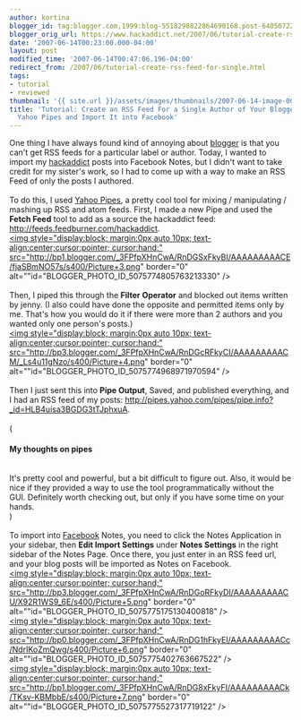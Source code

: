 ```yaml
---
author: kortina
blogger_id: tag:blogger.com,1999:blog-5518298822864690168.post-6405072238479240278
blogger_orig_url: https://www.hackaddict.net/2007/06/tutorial-create-rss-feed-for-single.html
date: '2007-06-14T00:23:00.000-04:00'
layout: post
modified_time: '2007-06-14T00:47:06.196-04:00'
redirect_from: /2007/06/tutorial-create-rss-feed-for-single.html
tags:
- tutorial
- reviewed
thumbnail: '{{ site.url }}/assets/images/thumbnails/2007-06-14-image-0000.png'
title: 'Tutorial: Create an RSS Feed For a Single Author of Your Blogger Blog Using
  Yahoo Pipes and Import It into Facebook'
---
```


One thing I have always found kind of annoying about <a href="http://blogger.com">blogger</a> is that you can't get RSS feeds for a particular label or author.  Today, I wanted to import my <a href="http://hackaddict.net" title="hackaddict.net">hackaddict</a> posts into Facebook Notes, but I didn't want to take credit for my sister's work, so I had to come up with a way to make an RSS Feed of only the posts I authored.<br /><br />To do this, I used <a href="http://pipes.yahoo.com" title="Pipes: Rewire the web">Yahoo Pipes</a>, a pretty cool tool for mixing / manipulating / mashing up RSS and atom feeds.  First, I made a new Pipe and used the <b>Fetch Feed</b> tool to add as a source the hackaddict feed: <a href="http://feeds.feedburner.com/hackaddict" title="hackaddict.net">http://feeds.feedburner.com/hackaddict</a>.<br /><a onblur="try {parent.deselectBloggerImageGracefully();} catch(e) {}" href="http://bp1.blogger.com/_3FPfpXHnCwA/RnDGSxFkyBI/AAAAAAAAACE/fjaSBmNO57s/s1600-h/Picture+3.png"><img style="display:block; margin:0px auto 10px; text-align:center;cursor:pointer; cursor:hand;" src="http://bp1.blogger.com/_3FPfpXHnCwA/RnDGSxFkyBI/AAAAAAAAACE/fjaSBmNO57s/s400/Picture+3.png" border="0" alt=""id="BLOGGER_PHOTO_ID_5075774805763213330" /></a><br /><br />Then, I piped this through the <b>Filter Operator</b> and blocked out items written by jenny.  (I also could have done the opposite and permitted items only by me.  That's how you would do it if there were more than 2 authors and you wanted only one person's posts.)<br /><a onblur="try {parent.deselectBloggerImageGracefully();} catch(e) {}" href="http://bp3.blogger.com/_3FPfpXHnCwA/RnDGcRFkyCI/AAAAAAAAACM/_Ls4u11gNzo/s1600-h/Picture+4.png"><img style="display:block; margin:0px auto 10px; text-align:center;cursor:pointer; cursor:hand;" src="http://bp3.blogger.com/_3FPfpXHnCwA/RnDGcRFkyCI/AAAAAAAAACM/_Ls4u11gNzo/s400/Picture+4.png" border="0" alt=""id="BLOGGER_PHOTO_ID_5075774968971970594" /></a><br /><br />Then I just sent this into <b>Pipe Output</b>, Saved, and published everything, and I had an RSS feed of my posts: <a href="http://pipes.yahoo.com/pipes/pipe.info?_id=HLB4uisa3BGDG3tTJphxuA" title="Pipes: kortina's hackaddict posts">http://pipes.yahoo.com/pipes/pipe.info?_id=HLB4uisa3BGDG3tTJphxuA</a>.<br /><br />(<h4>My thoughts on pipes</h4><br />It's pretty cool and powerful, but a bit difficult to figure out.  Also, it would be nice if they provided a way to use the tool programmatically without the GUI.  Definitely worth checking out, but only if you have some time on your hands.<br />) <br /><br />To import into <a href="http://www.facebook.com/" title="Facebook | Incompatible Browser">Facebook</a> Notes, you need to click the Notes Application in your sidebar, then <b>Edit Import Settings</b> under <b>Notes Settings</b> in the right sidebar of the Notes Page.  Once there, you just enter in an RSS feed url, and your blog posts will be imported as Notes on Facebook.<br /><a onblur="try {parent.deselectBloggerImageGracefully();} catch(e) {}" href="http://bp3.blogger.com/_3FPfpXHnCwA/RnDGoRFkyDI/AAAAAAAAACU/X92R1WS9_6E/s1600-h/Picture+5.png"><img style="display:block; margin:0px auto 10px; text-align:center;cursor:pointer; cursor:hand;" src="http://bp3.blogger.com/_3FPfpXHnCwA/RnDGoRFkyDI/AAAAAAAAACU/X92R1WS9_6E/s400/Picture+5.png" border="0" alt=""id="BLOGGER_PHOTO_ID_5075775175130400818" /></a><br /><a onblur="try {parent.deselectBloggerImageGracefully();} catch(e) {}" href="http://bp0.blogger.com/_3FPfpXHnCwA/RnDG1hFkyEI/AAAAAAAAACc/NdrIKoZmQwg/s1600-h/Picture+6.png"><img style="display:block; margin:0px auto 10px; text-align:center;cursor:pointer; cursor:hand;" src="http://bp0.blogger.com/_3FPfpXHnCwA/RnDG1hFkyEI/AAAAAAAAACc/NdrIKoZmQwg/s400/Picture+6.png" border="0" alt=""id="BLOGGER_PHOTO_ID_5075775402763667522" /></a><br /><a onblur="try {parent.deselectBloggerImageGracefully();} catch(e) {}" href="http://bp1.blogger.com/_3FPfpXHnCwA/RnDG8xFkyFI/AAAAAAAAACk/TKsv-KBMbbE/s1600-h/Picture+7.png"><img style="display:block; margin:0px auto 10px; text-align:center;cursor:pointer; cursor:hand;" src="http://bp1.blogger.com/_3FPfpXHnCwA/RnDG8xFkyFI/AAAAAAAAACk/TKsv-KBMbbE/s400/Picture+7.png" border="0" alt=""id="BLOGGER_PHOTO_ID_5075775527317719122" /></a>